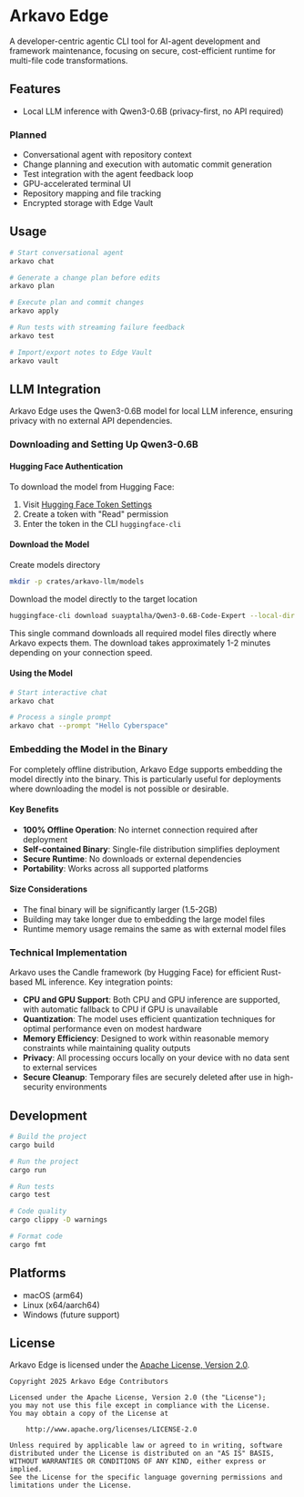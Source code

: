 # Arkavo Edge

A developer-centric agentic CLI tool for AI-agent development and framework maintenance, focusing on secure, cost-efficient runtime for multi-file code transformations.

## Features

- Local LLM inference with Qwen3-0.6B (privacy-first, no API required)

### Planned

- Conversational agent with repository context
- Change planning and execution with automatic commit generation
- Test integration with the agent feedback loop
- GPU-accelerated terminal UI
- Repository mapping and file tracking
- Encrypted storage with Edge Vault

## Usage

```bash
# Start conversational agent
arkavo chat

# Generate a change plan before edits
arkavo plan

# Execute plan and commit changes
arkavo apply

# Run tests with streaming failure feedback
arkavo test

# Import/export notes to Edge Vault
arkavo vault
```

## LLM Integration

Arkavo Edge uses the Qwen3-0.6B model for local LLM inference, ensuring privacy with no external API dependencies.

### Downloading and Setting Up Qwen3-0.6B

#### Hugging Face Authentication

To download the model from Hugging Face:

1. Visit [Hugging Face Token Settings](https://huggingface.co/settings/tokens)
2. Create a token with "Read" permission
3. Enter the token in the CLI `huggingface-cli`

#### Download the Model

Create models directory
```bash
mkdir -p crates/arkavo-llm/models
```

Download the model directly to the target location
```bash
huggingface-cli download suayptalha/Qwen3-0.6B-Code-Expert --local-dir crates/arkavo-llm/models
```

This single command downloads all required model files directly where Arkavo expects them. The download takes approximately 1-2 minutes depending on your connection speed.

#### Using the Model

```bash
# Start interactive chat
arkavo chat

# Process a single prompt
arkavo chat --prompt "Hello Cyberspace"
```

### Embedding the Model in the Binary

For completely offline distribution, Arkavo Edge supports embedding the model directly into the binary. This is particularly useful for deployments where downloading the model is not possible or desirable.

#### Key Benefits

- **100% Offline Operation**: No internet connection required after deployment
- **Self-contained Binary**: Single-file distribution simplifies deployment
- **Secure Runtime**: No downloads or external dependencies
- **Portability**: Works across all supported platforms

#### Size Considerations

- The final binary will be significantly larger (1.5-2GB)
- Building may take longer due to embedding the large model files
- Runtime memory usage remains the same as with external model files

### Technical Implementation

Arkavo uses the Candle framework (by Hugging Face) for efficient Rust-based ML inference. Key integration points:

- **CPU and GPU Support**: Both CPU and GPU inference are supported, with automatic fallback to CPU if GPU is unavailable
- **Quantization**: The model uses efficient quantization techniques for optimal performance even on modest hardware
- **Memory Efficiency**: Designed to work within reasonable memory constraints while maintaining quality outputs
- **Privacy**: All processing occurs locally on your device with no data sent to external services
- **Secure Cleanup**: Temporary files are securely deleted after use in high-security environments

## Development

```bash
# Build the project
cargo build

# Run the project
cargo run

# Run tests
cargo test

# Code quality
cargo clippy -D warnings

# Format code
cargo fmt
```

## Platforms

- macOS (arm64)
- Linux (x64/aarch64)
- Windows (future support)

## License

Arkavo Edge is licensed under the [Apache License, Version 2.0](http://www.apache.org/licenses/LICENSE-2.0).

```
Copyright 2025 Arkavo Edge Contributors

Licensed under the Apache License, Version 2.0 (the "License");
you may not use this file except in compliance with the License.
You may obtain a copy of the License at

    http://www.apache.org/licenses/LICENSE-2.0

Unless required by applicable law or agreed to in writing, software
distributed under the License is distributed on an "AS IS" BASIS,
WITHOUT WARRANTIES OR CONDITIONS OF ANY KIND, either express or implied.
See the License for the specific language governing permissions and
limitations under the License.
```